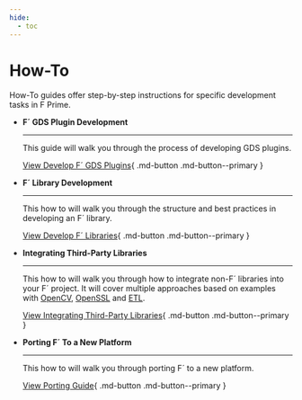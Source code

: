 ```yaml
---
hide:
  - toc
---
```


# How-To

How-To guides offer step-by-step instructions for specific development tasks in F Prime.


<div class="grid cards" markdown>

-   <span class="card-title">__F´ GDS Plugin Development__</span>

    ---

    This guide will walk you through the process of developing GDS plugins.

    [View Develop F´ GDS Plugins](develop-gds-plugins.md){ .md-button .md-button--primary }

-   <span class="card-title">__F´ Library Development__</span>

    ---

    This how to will walk you through the structure and best practices in developing an F´ library.

    [View Develop F´ Libraries](develop-fprime-libraries.md){ .md-button .md-button--primary }

-   <span class="card-title">__Integrating Third-Party Libraries__</span>

    ---

    This how to will walk you through how to integrate non-F´ libraries into your F´ project. It
    will cover multiple approaches based on examples with [OpenCV](https://github.com/opencv/opencv), [OpenSSL](https://github.com/openssl/openssl) and [ETL](https://github.com/etlcpp/etl).

    [View Integrating Third-Party Libraries](integrate-external-libraries.md){ .md-button .md-button--primary }

-   <span class="card-title">__Porting F´ To a New Platform__</span>

    ---

    This how to will walk you through porting F´ to a new platform.

    [View Porting Guide](porting-guide.md){ .md-button .md-button--primary }

</div>